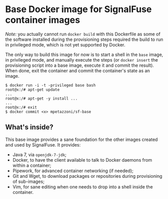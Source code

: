 Base Docker image for SignalFuse container images
=================================================

*Note:* you actually cannot run `docker build` with this Dockerfile as some of
the software installed during the provisioning steps required the build to run
in privileged mode, which is not yet supported by Docker.

The only way to build this image for now is to start a shell in the
`base` image, in privileged mode, and manually execute the steps (or
`docker insert` the provisioning script into a base image, execute it
and commit the result). When done, exit the container and commit the
container's state as an image.

```
$ docker run -i -t -privileged base bash
root@x:/# apt-get update
...
root@x:/# apt-get -y install ...
...
root@x:/# exit
$ docker commit <x> mpetazzoni/sf-base
```

What's inside?
--------------

This base image provides a sane foundation for the other images created and
used by SignalFuse. It provides:

- Java 7, via `openjdk-7-jdk`;
- Docker, to have the client available to talk to Docker daemons from within a
  container;
- Pipework, for advanced container networking (if needed);
- Git and Wget, to download packages or repositories during provisioning of
  sub-images;
- Vim, for sane editing when one needs to drop into a shell inside the
  container.
